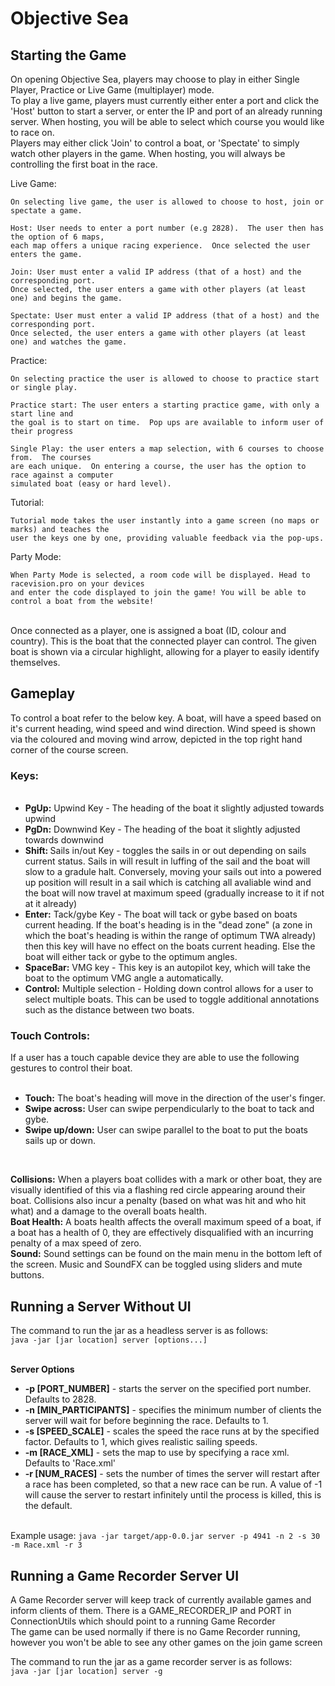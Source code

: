 <h1>Objective Sea</h1>

<h2>Starting the Game</h2>
On opening Objective Sea, players may choose to play in either Single Player, Practice or Live Game (multiplayer) mode. <br>
To play a live game, players must currently either enter a port and click the 'Host' button to start a server, or enter the IP and port of an already running server. When hosting, you will be able to select which course you would like to race on.
<br>
Players may either click 'Join' to control a boat, or 'Spectate' to simply watch other players in the game. When hosting, you will always be controlling the first boat in the race.

Live Game:

    On selecting live game, the user is allowed to choose to host, join or spectate a game.
    
    Host: User needs to enter a port number (e.g 2828).  The user then has the option of 6 maps,
    each map offers a unique racing experience.  Once selected the user enters the game.
    
    Join: User must enter a valid IP address (that of a host) and the corresponding port.
    Once selected, the user enters a game with other players (at least one) and begins the game.
    
    Spectate: User must enter a valid IP address (that of a host) and the corresponding port.
    Once selected, the user enters a game with other players (at least one) and watches the game.

Practice:

    On selecting practice the user is allowed to choose to practice start or single play.
    
    Practice start: The user enters a starting practice game, with only a start line and
    the goal is to start on time.  Pop ups are available to inform user of their progress
    
    Single Play: the user enters a map selection, with 6 courses to choose from.  The courses
    are each unique.  On entering a course, the user has the option to race against a computer
    simulated boat (easy or hard level).

Tutorial:

    Tutorial mode takes the user instantly into a game screen (no maps or marks) and teaches the
    user the keys one by one, providing valuable feedback via the pop-ups.

Party Mode:
    
    When Party Mode is selected, a room code will be displayed. Head to racevision.pro on your devices
    and enter the code displayed to join the game! You will be able to control a boat from the website!
    
<br>
Once connected as a player, one is assigned a boat (ID, colour and country).  This is the boat that the connected player can control.
The given boat is shown via a circular highlight, allowing for a player to easily identify themselves.
<br>
<h2>Gameplay</h2>
To control a boat refer to the below key.  A boat, will have a speed based on it's current heading, wind speed and wind direction.
Wind speed is shown via the coloured and moving wind arrow, depicted in the top right hand corner of the course screen.
<br>
<h3>Keys:</h3> 

<ul>
    <br>   
   <li><strong>PgUp:</strong> Upwind Key - The heading of the boat it slightly adjusted towards upwind</li>
   <li><strong>PgDn:</strong> Downwind Key - The heading of the boat it slightly adjusted towards downwind</li>
   <li><strong>Shift: </strong>Sails in/out Key - toggles the sails in or out depending on sails current status.  Sails in will result in luffing of the sail
    and the boat will slow to a gradule halt.  Conversely, moving your sails out into a powered up position will result in a sail which
    is catching all avaliable wind and the boat will now travel at maximum speed (gradually increase to it if not at it already)</li>
   <li><strong>Enter:</strong> Tack/gybe Key - The boat will tack or gybe based on boats current heading.  If the boat's heading is in the "dead zone"
    (a zone in which the boat's heading is within the range of optimum TWA already) then this key will have no effect on the 
     boats current heading.  Else the boat will either tack or gybe to the optimum angles.</li>
   <li><strong>SpaceBar:</strong> VMG key - This key is an autopilot key, which will take the boat to the optimum VMG angle a automatically.</li>

   <li><strong>Control:</strong> Multiple selection - Holding down control allows for a user to select multiple boats. This can be
     used to toggle additional annotations such as the distance between two boats.</li>
   </ul>

<h3>Touch Controls:</h3>
If a user has a touch capable device they are able to use the following gestures to control their boat.

<ul>
    <br>   
   <li><strong>Touch:</strong> The boat's heading will move in the direction of the user's finger.</li>
   <li><strong>Swipe across:</strong> User can swipe perpendicularly to the boat to tack and gybe.</li>
   <li><strong>Swipe up/down:</strong> User can swipe parallel to the boat to put the boats sails up or down.</li>
</ul>
<br>

<strong>Collisions:</strong>  When a players boat collides with a mark or other boat, they are visually identified of this via a flashing red circle
appearing around their boat.  Collisions also incur a penalty (based on what was hit and who hit what) and a damage to the overall
boats health.
<br>
<strong>Boat Health:</strong> A boats health affects the overall maximum speed of a boat, if a boat has a health of  0, they are effectively disqualified
with an incurring penalty of a max speed of zero.
<br>
<strong>Sound:</strong> Sound settings can be found on the main menu in the bottom left of the screen. Music and SoundFX can be toggled using sliders and mute buttons.
<br>


<h2>Running a Server Without UI</h2>

The command to run the jar as a headless server is as follows:<br>
<code>java -jar [jar location] server [options...]</code>
<br><br>

<strong>Server Options</strong>
<ul>
<li><strong>-p [PORT_NUMBER]</strong> - starts the server on the specified port number. Defaults to 2828.</li>
<li><strong>-n [MIN_PARTICIPANTS]</strong> - specifies the minimum number of clients the server will wait for before beginning the race. Defaults to 1.</li>
<li><strong>-s [SPEED_SCALE]</strong> - scales the speed the race runs at by the specified factor. Defaults to 1, which gives realistic sailing speeds.</li>
<li><strong>-m [RACE_XML]</strong> - sets the map to use by specifying a race xml. Defaults to 'Race.xml'</li>
<li><strong>-r [NUM_RACES]</strong> - sets the number of times the server will restart after a race has been completed, so that a new race can be run. A value of -1 will cause the server to restart infinitely until the process is killed, this is the default.</li>
</ul>
<br>
Example usage:
<code>java -jar target/app-0.0.jar server -p 4941 -n 2 -s 30 -m Race.xml -r 3</code>


<h2>Running a Game Recorder Server UI</h2>

A Game Recorder server will keep track of currently available games and inform clients of them.
There is a GAME_RECORDER_IP and PORT in ConnectionUtils which should point to a running Game Recorder<br>
The game can be used normally if there is no Game Recorder running, however you won't be able to see any other games on the join game screen<br>

The command to run the jar as a game recorder server is as follows:<br>
<code>java -jar [jar location] server -g</code>
<br><br>
